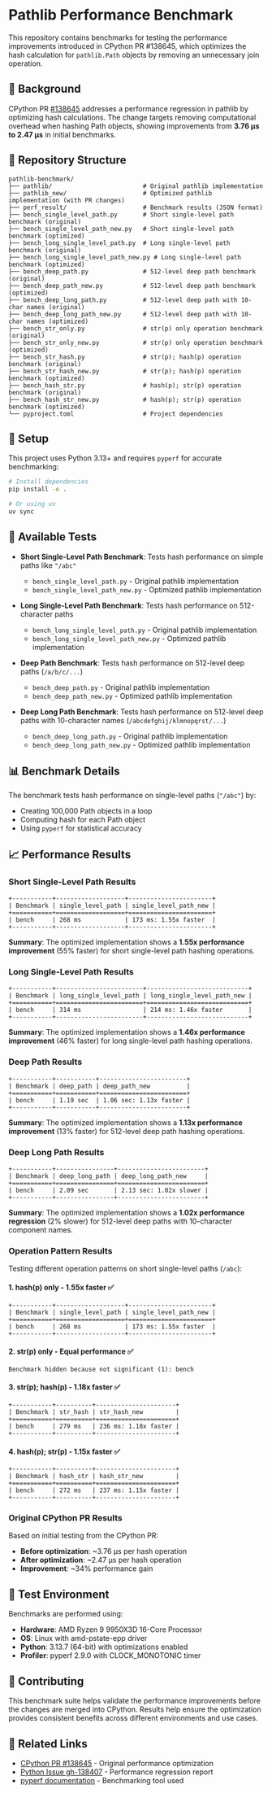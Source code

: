 # Pathlib Performance Benchmark

This repository contains benchmarks for testing the performance improvements introduced in CPython PR #138645, which optimizes the hash calculation for `pathlib.Path` objects by removing an unnecessary join operation.

## 🎯 Background

CPython PR [#138645](https://github.com/python/cpython/pull/138645) addresses a performance regression in pathlib by optimizing hash calculations. The change targets removing computational overhead when hashing Path objects, showing improvements from **3.76 µs to 2.47 µs** in initial benchmarks.

## 📁 Repository Structure

```
pathlib-benchmark/
├── pathlib/                         # Original pathlib implementation
├── pathlib_new/                     # Optimized pathlib implementation (with PR changes)
├── perf_result/                     # Benchmark results (JSON format)
├── bench_single_level_path.py       # Short single-level path benchmark (original)
├── bench_single_level_path_new.py   # Short single-level path benchmark (optimized)
├── bench_long_single_level_path.py  # Long single-level path benchmark (original)
├── bench_long_single_level_path_new.py # Long single-level path benchmark (optimized)
├── bench_deep_path.py               # 512-level deep path benchmark (original)
├── bench_deep_path_new.py           # 512-level deep path benchmark (optimized)
├── bench_deep_long_path.py          # 512-level deep path with 10-char names (original)
├── bench_deep_long_path_new.py      # 512-level deep path with 10-char names (optimized)
├── bench_str_only.py                # str(p) only operation benchmark (original)
├── bench_str_only_new.py            # str(p) only operation benchmark (optimized)
├── bench_str_hash.py                # str(p); hash(p) operation benchmark (original)
├── bench_str_hash_new.py            # str(p); hash(p) operation benchmark (optimized)
├── bench_hash_str.py                # hash(p); str(p) operation benchmark (original)
├── bench_hash_str_new.py            # hash(p); str(p) operation benchmark (optimized)
└── pyproject.toml                   # Project dependencies
```

## 🔧 Setup

This project uses Python 3.13+ and requires `pyperf` for accurate benchmarking:

```bash
# Install dependencies
pip install -e .

# Or using uv
uv sync
```

## 🧪 Available Tests

- **Short Single-Level Path Benchmark**: Tests hash performance on simple paths like `"/abc"`
  - `bench_single_level_path.py` - Original pathlib implementation
  - `bench_single_level_path_new.py` - Optimized pathlib implementation

- **Long Single-Level Path Benchmark**: Tests hash performance on 512-character paths
  - `bench_long_single_level_path.py` - Original pathlib implementation
  - `bench_long_single_level_path_new.py` - Optimized pathlib implementation

- **Deep Path Benchmark**: Tests hash performance on 512-level deep paths (`/a/b/c/...`)
  - `bench_deep_path.py` - Original pathlib implementation
  - `bench_deep_path_new.py` - Optimized pathlib implementation

- **Deep Long Path Benchmark**: Tests hash performance on 512-level deep paths with 10-character names (`/abcdefghij/klmnopqrst/...`)
  - `bench_deep_long_path.py` - Original pathlib implementation
  - `bench_deep_long_path_new.py` - Optimized pathlib implementation

## 📊 Benchmark Details

The benchmark tests hash performance on single-level paths (`"/abc"`) by:

- Creating 100,000 Path objects in a loop
- Computing hash for each Path object
- Using `pyperf` for statistical accuracy

## 📈 Performance Results

### Short Single-Level Path Results

```
+-----------+-------------------+-----------------------+
| Benchmark | single_level_path | single_level_path_new |
+===========+===================+=======================+
| bench     | 268 ms            | 173 ms: 1.55x faster  |
+-----------+-------------------+-----------------------+
```

**Summary**: The optimized implementation shows a **1.55x performance improvement** (55% faster) for short single-level path hashing operations.

### Long Single-Level Path Results

```
+-----------+------------------------+----------------------------+
| Benchmark | long_single_level_path | long_single_level_path_new |
+===========+========================+============================+
| bench     | 314 ms                 | 214 ms: 1.46x faster       |
+-----------+------------------------+----------------------------+
```

**Summary**: The optimized implementation shows a **1.46x performance improvement** (46% faster) for long single-level path hashing operations.

### Deep Path Results

```
+-----------+-----------+------------------------+
| Benchmark | deep_path | deep_path_new          |
+===========+===========+========================+
| bench     | 1.19 sec  | 1.06 sec: 1.13x faster |
+-----------+-----------+------------------------+
```

**Summary**: The optimized implementation shows a **1.13x performance improvement** (13% faster) for 512-level deep path hashing operations.

### Deep Long Path Results

```
+-----------+----------------+------------------------+
| Benchmark | deep_long_path | deep_long_path_new     |
+===========+================+========================+
| bench     | 2.09 sec       | 2.13 sec: 1.02x slower |
+-----------+----------------+------------------------+
```

**Summary**: The optimized implementation shows a **1.02x performance regression** (2% slower) for 512-level deep paths with 10-character component names.

### Operation Pattern Results

Testing different operation patterns on short single-level paths (`/abc`):

#### 1. hash(p) only - **1.55x faster** ✅

```
+-----------+-------------------+-----------------------+
| Benchmark | single_level_path | single_level_path_new |
+===========+===================+=======================+
| bench     | 268 ms            | 173 ms: 1.55x faster  |
+-----------+-------------------+-----------------------+
```

#### 2. str(p) only - **Equal performance** ✅

```
Benchmark hidden because not significant (1): bench
```

#### 3. str(p); hash(p) - **1.18x faster** ✅

```
+-----------+----------+----------------------+
| Benchmark | str_hash | str_hash_new         |
+===========+==========+======================+
| bench     | 279 ms   | 236 ms: 1.18x faster |
+-----------+----------+----------------------+
```

#### 4. hash(p); str(p) - **1.15x faster** ✅

```
+-----------+----------+----------------------+
| Benchmark | hash_str | hash_str_new         |
+===========+==========+======================+
| bench     | 272 ms   | 237 ms: 1.15x faster |
+-----------+----------+----------------------+
```

### Original CPython PR Results

Based on initial testing from the CPython PR:

- **Before optimization**: ~3.76 µs per hash operation
- **After optimization**: ~2.47 µs per hash operation
- **Improvement**: ~34% performance gain

## 🧪 Test Environment

Benchmarks are performed using:

- **Hardware**: AMD Ryzen 9 9950X3D 16-Core Processor
- **OS**: Linux with amd-pstate-epp driver
- **Python**: 3.13.7 (64-bit) with optimizations enabled
- **Profiler**: pyperf 2.9.0 with CLOCK_MONOTONIC timer

## 📝 Contributing

This benchmark suite helps validate the performance improvements before the changes are merged into CPython. Results help ensure the optimization provides consistent benefits across different environments and use cases.

## 🔗 Related Links

- [CPython PR #138645](https://github.com/python/cpython/pull/138645) - Original performance optimization
- [Python Issue gh-138407](https://github.com/python/cpython/issues/138407) - Performance regression report
- [pyperf documentation](https://pyperf.readthedocs.io/) - Benchmarking tool used